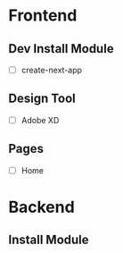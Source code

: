 # Frontend

## Dev Install Module

-   [ ] create-next-app

## Design Tool

-   [ ] Adobe XD

## Pages

-   [ ] Home

# Backend

## Install Module
